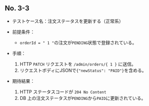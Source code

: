 ## No. 3-3
- テストケース名：注文ステータスを更新する（正常系）
- 前提条件：
  - `orderId = " 1 "`の注文が`PENDING`状態で登録されている。

- 手順：
  1. HTTP `PATCH` リクエストを `/admin/orders/{ 1 }` に送信。
  2. リクエストボディにJSONで`{"newStatus": "PAID"}`を含める。

- 期待結果：
  1. HTTP ステータスコードが `204 No Content`
  2. DB 上の注文ステータスが`PENDING`から`PAID`に更新されている。
  
   